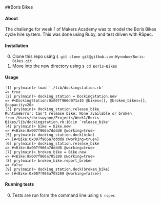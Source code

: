##Boris Bikes

#### About

The challenge for week 1 of Makers Academy was to model the Boris Bikes cycle hire system. This was done using Ruby, and test driven with RSpec.

#### Installation

0. Clone this repo using ```$ git clone git@github.com:Wynndow/Boris-Bikes.git```
0. Move into the new directory using ```$ cd Boris-Bikes```

#### Usage

```
[1] pry(main)> load './lib/dockingstation.rb'
=> true
[2] pry(main)> docking_station = DockingStation.new
=> #<DockingStation:0x007f966d071a10 @bikes=[], @broken_bikes=[], @capacity=20>
[3] pry(main)> docking_station.release_bike
RuntimeError: Can't release bike: None available or broken
from /Users/chriswynne/Projects/Week1/Boris-Bikes/lib/dockingstation.rb:16:in `release_bike'
[4] pry(main)> bike = Bike.new
=> #<Bike:0x007f966a7dddd8 @working=true>
[5] pry(main)> docking_station.dock(bike)
=> [#<Bike:0x007f966a7dddd8 @working=true>]
[6] pry(main)> docking_station.release_bike
=> #<Bike:0x007f966a7dddd8 @working=true>
[7] pry(main)> broken_bike = Bike.new
=> #<Bike:0x007f966a705280 @working=true>
[8] pry(main)> broken_bike.report_broken
=> false
[9] pry(main)> docking_station.dock(broken_bike)
=> [#<Bike:0x007f966a705280 @working=false>]
```

#### Running tests

0. Tests are run form the command line using ```$ rspec```

